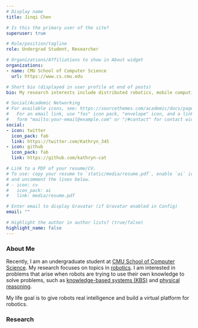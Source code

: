 ```yaml
---
# Display name
title: Jinqi Chen

# Is this the primary user of the site?
superuser: true

# Role/position/tagline
role: Undergrad Student, Researcher

# Organizations/Affiliations to show in About widget
organizations:
- name: CMU School of Computer Science
  url: https://www.cs.cmu.edu

# Short bio (displayed in user profile at end of posts)
bio: My research interests include distributed robotics, mobile computing and programmable matter.

# Social/Academic Networking
# For available icons, see: https://sourcethemes.com/academic/docs/page-builder/#icons
#   For an email link, use "fas" icon pack, "envelope" icon, and a link in the
#   form "mailto:your-email@example.com" or "/#contact" for contact widget.
social:
- icon: twitter
  icon_pack: fab
  link: https://twitter.com/Kathryn_345
- icon: github
  icon_pack: fab
  link: https://github.com/kathryn-cat

# Link to a PDF of your resume/CV.
# To use: copy your resume to `static/media/resume.pdf`, enable `ai` icons in `params.toml`, 
# and uncomment the lines below.
# - icon: cv
#   icon_pack: ai
#   link: media/resume.pdf

# Enter email to display Gravatar (if Gravatar enabled in Config)
email: ""

# Highlight the author in author lists? (true/false)
highlight_name: false
---
```


### About Me 

Recently, I am an undergraduate student at [CMU School of Computer Science](https://www.cs.cmu.edu). My research focuses on topics in [robotics](https://www.ri.cmu.edu). I am interested in problems that arise when robots are trying to use their own knowledge to solve problems, such as [knowledge-based systems (KBS)](https://en.wikipedia.org/wiki/Knowledge-based_systems) and [physical reasoning](https://phyre.ai). 

My life goal is to give robots real intelligence and build a virtual platform for robotics. 


### Research  

